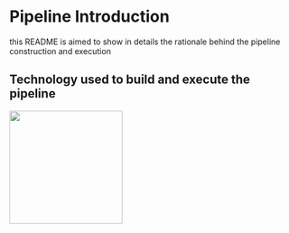 
# Pipeline Introduction
this README is aimed to show in details the rationale behind the pipeline construction and execution

## Technology used to build and execute the pipeline
<img src="https://mms.businesswire.com/media/20210902005166/en/821662/23/circle-logo-horizontal-black_%281%29.jpg" width="200" height="200">
